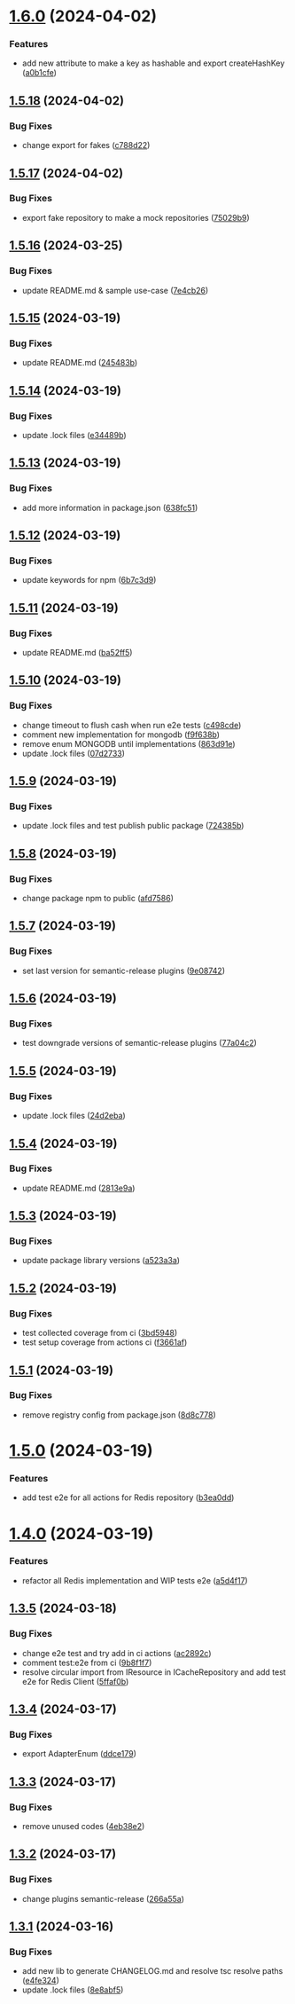 # [1.6.0](https://github.com/droplinkme/cache-decorators/compare/v1.5.18...v1.6.0) (2024-04-02)


### Features

* add new attribute to make a key as hashable and export createHashKey ([a0b1cfe](https://github.com/droplinkme/cache-decorators/commit/a0b1cfeaf42309f4d781b805030c8a8d81f157e1))

## [1.5.18](https://github.com/droplinkme/cache-decorators/compare/v1.5.17...v1.5.18) (2024-04-02)


### Bug Fixes

* change export for fakes ([c788d22](https://github.com/droplinkme/cache-decorators/commit/c788d223b28f61b77c6f3926af1cda08980a490c))

## [1.5.17](https://github.com/droplinkme/cache-decorators/compare/v1.5.16...v1.5.17) (2024-04-02)


### Bug Fixes

* export fake repository to make a mock repositories ([75029b9](https://github.com/droplinkme/cache-decorators/commit/75029b9176278d7efd7a43d48dbbc8c01ac6f29e))

## [1.5.16](https://github.com/droplinkme/cache-decorators/compare/v1.5.15...v1.5.16) (2024-03-25)


### Bug Fixes

* update README.md & sample use-case ([7e4cb26](https://github.com/droplinkme/cache-decorators/commit/7e4cb26ed2891459c385e7cc6e31914148b0a82a))

## [1.5.15](https://github.com/droplinkme/cache-decorators/compare/v1.5.14...v1.5.15) (2024-03-19)


### Bug Fixes

* update README.md ([245483b](https://github.com/droplinkme/cache-decorators/commit/245483b9ef9d8913334f04d3ad3f10ec02c5f20d))

## [1.5.14](https://github.com/droplinkme/cache-decorators/compare/v1.5.13...v1.5.14) (2024-03-19)


### Bug Fixes

* update .lock files ([e34489b](https://github.com/droplinkme/cache-decorators/commit/e34489b012ffd01d4f6a1374f31c7d0846261963))

## [1.5.13](https://github.com/droplinkme/cache-decorators/compare/v1.5.12...v1.5.13) (2024-03-19)


### Bug Fixes

* add more information in package.json ([638fc51](https://github.com/droplinkme/cache-decorators/commit/638fc5189ab886a48706d279149b23c8069f5b22))

## [1.5.12](https://github.com/droplinkme/cache-decorators/compare/v1.5.11...v1.5.12) (2024-03-19)


### Bug Fixes

* update keywords for npm ([6b7c3d9](https://github.com/droplinkme/cache-decorators/commit/6b7c3d94f6fce616b88a1ca116b9203eabd4c0c9))

## [1.5.11](https://github.com/droplinkme/cache-decorators/compare/v1.5.10...v1.5.11) (2024-03-19)


### Bug Fixes

* update README.md ([ba52ff5](https://github.com/droplinkme/cache-decorators/commit/ba52ff589a103635505fcf8b1f21414a8711c18e))

## [1.5.10](https://github.com/droplinkme/cache-decorators/compare/v1.5.9...v1.5.10) (2024-03-19)


### Bug Fixes

* change timeout to flush cash when run e2e tests ([c498cde](https://github.com/droplinkme/cache-decorators/commit/c498cde6c4e3757038fdba68b3af9e1bff95078d))
* comment new implementation for mongodb ([f9f638b](https://github.com/droplinkme/cache-decorators/commit/f9f638b809e5bfbb9bf8a8da23a6b35cc0517310))
* remove enum MONGODB until implementations ([863d91e](https://github.com/droplinkme/cache-decorators/commit/863d91ef7ab9345e92c4f0ec3d56da22faac3b83))
* update .lock files ([07d2733](https://github.com/droplinkme/cache-decorators/commit/07d2733786fdac0340677c64ee8237d9f29c2005))

## [1.5.9](https://github.com/droplinkme/cache-decorators/compare/v1.5.8...v1.5.9) (2024-03-19)


### Bug Fixes

* update .lock files and test publish public package ([724385b](https://github.com/droplinkme/cache-decorators/commit/724385be16b262e5778236dd6e151aba36386e65))

## [1.5.8](https://github.com/droplinkme/cache-decorators/compare/v1.5.7...v1.5.8) (2024-03-19)


### Bug Fixes

* change package npm to public ([afd7586](https://github.com/droplinkme/cache-decorators/commit/afd75865f0d9a8ca59dd96c177410b313db56d3d))

## [1.5.7](https://github.com/droplinkme/cache-decorators/compare/v1.5.6...v1.5.7) (2024-03-19)


### Bug Fixes

* set last version for semantic-release plugins ([9e08742](https://github.com/droplinkme/cache-decorators/commit/9e0874255475506e9a7223c9f2108a952b620bd1))

## [1.5.6](https://github.com/droplinkme/cache-decorators/compare/v1.5.5...v1.5.6) (2024-03-19)


### Bug Fixes

* test downgrade versions of semantic-release plugins ([77a04c2](https://github.com/droplinkme/cache-decorators/commit/77a04c25a9b5ddc99fa40960891d9814c8f73d78))

## [1.5.5](https://github.com/droplinkme/cache-decorators/compare/v1.5.4...v1.5.5) (2024-03-19)


### Bug Fixes

* update .lock files ([24d2eba](https://github.com/droplinkme/cache-decorators/commit/24d2ebadf2c546274d30651d655f79302bdec002))

## [1.5.4](https://github.com/droplinkme/cache-decorators/compare/v1.5.3...v1.5.4) (2024-03-19)


### Bug Fixes

* update README.md ([2813e9a](https://github.com/droplinkme/cache-decorators/commit/2813e9a9b96733ab418c76500e98c3b367570835))

## [1.5.3](https://github.com/droplinkme/cache-decorators/compare/v1.5.2...v1.5.3) (2024-03-19)


### Bug Fixes

* update package library versions ([a523a3a](https://github.com/droplinkme/cache-decorators/commit/a523a3ae96dd25f97740cef5feb241be2478483b))

## [1.5.2](https://github.com/droplinkme/cache-decorators/compare/v1.5.1...v1.5.2) (2024-03-19)


### Bug Fixes

* test collected coverage from ci ([3bd5948](https://github.com/droplinkme/cache-decorators/commit/3bd59480a29aad8b8887df0c5d507dce9a635edc))
* test setup coverage from actions ci ([f3661af](https://github.com/droplinkme/cache-decorators/commit/f3661afef87dbdb571c9cb022e2a1c2378c2c3a6))

## [1.5.1](https://github.com/droplinkme/cache-decorators/compare/v1.5.0...v1.5.1) (2024-03-19)


### Bug Fixes

* remove registry config from package.json ([8d8c778](https://github.com/droplinkme/cache-decorators/commit/8d8c778da06618b388f570fa3bd53ee8d1f2ee3c))

# [1.5.0](https://github.com/droplinkme/cache-decorators/compare/v1.4.0...v1.5.0) (2024-03-19)


### Features

* add test e2e for all actions for Redis repository ([b3ea0dd](https://github.com/droplinkme/cache-decorators/commit/b3ea0dd159df8aeae813b5d91c8eff79873876f7))

# [1.4.0](https://github.com/droplinkme/cache-decorators/compare/v1.3.5...v1.4.0) (2024-03-19)


### Features

* refactor all Redis implementation and WIP tests e2e ([a5d4f17](https://github.com/droplinkme/cache-decorators/commit/a5d4f17d4197e84189349d8635dfddd2695a8733))

## [1.3.5](https://github.com/droplinkme/cache-decorators/compare/v1.3.4...v1.3.5) (2024-03-18)


### Bug Fixes

* change e2e test and try add in ci actions ([ac2892c](https://github.com/droplinkme/cache-decorators/commit/ac2892cf112a8259d1ac183fd2541be7dccdc273))
* comment test:e2e from ci ([9b8f1f7](https://github.com/droplinkme/cache-decorators/commit/9b8f1f7365d50f288008989c57c98204769f6c30))
* resolve circular import from IResource in ICacheRepository and add test e2e for Redis Client ([5ffaf0b](https://github.com/droplinkme/cache-decorators/commit/5ffaf0b4937e4bee9c64cc62dd702ed0416b1e55))

## [1.3.4](https://github.com/droplinkme/cache-decorators/compare/v1.3.3...v1.3.4) (2024-03-17)


### Bug Fixes

* export AdapterEnum ([ddce179](https://github.com/droplinkme/cache-decorators/commit/ddce1792b95e0c8b2a11ae7aafc9a4e950b2055b))

## [1.3.3](https://github.com/droplinkme/cache-decorators/compare/v1.3.2...v1.3.3) (2024-03-17)


### Bug Fixes

* remove unused codes ([4eb38e2](https://github.com/droplinkme/cache-decorators/commit/4eb38e2dde9cdb2910afb35470d93ec97540e8dd))

## [1.3.2](https://github.com/droplinkme/cache-decorators/compare/v1.3.1...v1.3.2) (2024-03-17)


### Bug Fixes

* change plugins semantic-release ([266a55a](https://github.com/droplinkme/cache-decorators/commit/266a55a5d4d9c8bedbe765528ca12f46eb9c4805))

## [1.3.1](https://github.com/droplinkme/cache-decorators/compare/v1.3.0...v1.3.1) (2024-03-16)


### Bug Fixes

* add new lib to generate CHANGELOG.md and resolve tsc resolve paths ([e4fe324](https://github.com/droplinkme/cache-decorators/commit/e4fe32463167e708ccee84e821e593ff19ad0b41))
* update .lock files ([8e8abf5](https://github.com/droplinkme/cache-decorators/commit/8e8abf541c07fa93f0830566230a2466cd6242b8))

